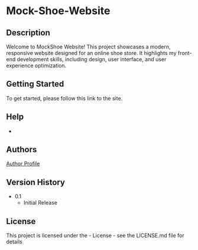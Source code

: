# Mock-Shoe-Website

## Description

Welcome to MockShoe Website! This project showcases a modern, responsive website designed for an online shoe store. 
It highlights my front-end development skills, including design, user interface, and user experience optimization.

## Getting Started

To get started, please follow this link to the site. 

## Help

-

## Authors

[Author Profile](https://github.com/Chrome4)

## Version History

* 0.1
    * Initial Release

## License

This project is licensed under the - License - see the LICENSE.md file for details
